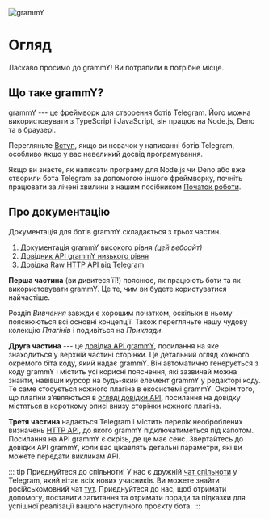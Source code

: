 <!-- markdownlint-disable first-line-heading -->

![grammY](/images/grammY.svg)

# Огляд

Ласкаво просимо до grammY!
Ви потрапили в потрібне місце.

## Що таке grammY?

grammY --- це фреймворк для створення ботів Telegram.
Його можна використовувати з TypeScript і JavaScript, він працює на Node.js, Deno та в браузері.

Перегляньте [Вступ](./introduction), якщо ви новачок у написанні ботів Telegram, особливо якщо у вас невеликий досвід програмування.

Якщо ви знаєте, як написати програму для Node.js чи Deno або вже створили бота Telegram за допомогою іншого фреймворку, почніть працювати за лічені хвилини з нашим посібником [Початок роботи](./getting-started).

## Про документацію

Документація для ботів grammY складається з трьох частин.

1. Документація grammY високого рівня _(цей вебсайт)_
2. [Довідник API grammY низького рівня](/ref/core/)
3. [Довідка Raw HTTP API від Telegram](https://core.telegram.org/bots/api)

**Перша частина** (ви дивитеся її!) пояснює, як працюють боти та як використовувати grammY.
Це те, чим ви будете користуватися найчастіше.

Розділ _Вивчення_ завжди є хорошим початком, оскільки в ньому пояснюються всі основні концепції.
Також перегляньте нашу чудову колекцію _Плагінів_ і подивіться на _Приклади_.

**Друга частина** --- це [довідка API grammY](/ref/), посилання на яке знаходиться у верхній частині сторінки.
Це детальний огляд кожного окремого біта коду, який надає grammY.
Він автоматично генерується з коду grammY і містить усі корисні пояснення, які зазвичай можна знайти, навівши курсор на будь-який елемент grammY у редакторі коду.
Те саме стосується кожного плагіна в екосистемі grammY.
Окрім того, що плагіни зʼявляються в [огляді довідки API](/ref/), посилання на довідку містяться в короткому описі внизу сторінки кожного плагіна.

**Третя частина** надається Telegram і містить перелік необроблених визначень [HTTP API](https://core.telegram.org/bots/api), до якого grammY підключатиметься під капотом.
Посилання на API grammY є скрізь, де це має сенс.
Звертайтесь до довідки API grammY, коли вас цікавлять детальні параметри, які ви можете передати викликам API.

::: tip Приєднуйтеся до спільноти!
У нас є дружній [чат спільноти](https://t.me/grammyjs) у Telegram, який вітає всіх нових учасників. Ви можете знайти російськомовний чат [тут](https://t.me/grammyjs_ru).
Приєднуйтеся до нас, щоб отримати допомогу, поставити запитання та отримати поради та підказки для успішної реалізації вашого наступного проєкту бота.
:::
